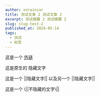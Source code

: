 ```yaml
---
author: snrainiar
title: 测试文章 2 测试文章 2
excerpt: 测试摘要 2 测试摘要 2
slug: slug-test-2
published_at: 2024-05-14
tags:
  - 测试
  - 标签
---
```


这是一个 [外链](https://bilibili.com)

这是原生的 <span class="spoiler">隐藏文字</span>

这是一个 ||隐藏文字|| 以及另一个 ||隐藏文字||

这是一个 \\||不隐藏的文字\\||

